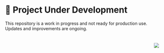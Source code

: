 # 🚧 **Project Under Development**  
This repository is a work in progress and not ready for production use. Updates and improvements are ongoing.  
# <img align="right" src="https://img.shields.io/badge/status-in_development-orange"/>
